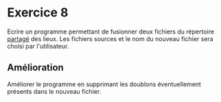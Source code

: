 # Exercice 8

Ecrire un programme permettant de fusionner deux fichiers du répertoire [partagé](https://hepl-my.sharepoint.com/:f:/g/personal/cedric_thiernesse_hepl_be/Ep_GRf5AiHtJpqcdJtMF4D8BZs0lEWtQQvJrqZ-S3k9Xjg?e=BzCNAK) des lieux. Les fichiers sources et le nom du nouveau fichier sera choisi par l'utilisateur.

## Amélioration

Améliorer le programme en supprimant les doublons éventuellement présents dans le nouveau fichier.